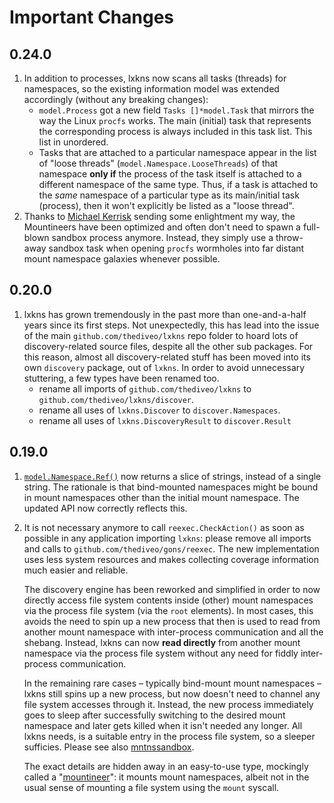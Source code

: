 # Important Changes

## 0.24.0

1. In addition to processes, lxkns now scans all tasks (threads) for namespaces,
   so the existing information model was extended accordingly (without any
   breaking changes):
   - `model.Process` got a new field `Tasks []*model.Task` that mirrors the way
     the Linux `procfs` works. The main (initial) task that represents the
     corresponding process is always included in this task list. This list in
     unordered.
   - Tasks that are attached to a particular namespace appear in the list of
     "loose threads" (`model.Namespace.LooseThreads`) of that namespace **only
     if** the process of the task itself is attached to a different namespace of
     the same type. Thus, if a task is attached to the _same_ namespace of a
     particular type as its main/initial task (process), then it won't
     explicitly be listed as a "loose thread".
2. Thanks to [Michael Kerrisk](https://www.man7.org/) sending some enlightment
   my way, the Mountineers have been optimized and often don't need to spawn a
   full-blown sandbox process anymore. Instead, they simply use a throw-away
   sandbox task when opening `procfs` wormholes into far distant mount namespace
   galaxies whenever possible.

## 0.20.0

1. lxkns has grown tremendously in the past more than one-and-a-half years since
   its first steps. Not unexpectedly, this has lead into the issue of the main
   `github.com/thediveo/lxkns` repo folder to hoard lots of discovery-related
   source files, despite all the other sub packages. For this reason, almost all
   discovery-related stuff has been moved into its own `discovery` package, out
   of `lxkns`. In order to avoid unnecessary stuttering, a few types have been
   renamed too.
   - rename all imports of `github.com/thediveo/lxkns` to
     `github.com/thediveo/lxkns/discover`.
   - rename all uses of `lxkns.Discover` to `discover.Namespaces`.
   - rename all uses of `lxkns.DiscoveryResult` to `discover.Result`

## 0.19.0

1. [`model.Namespace.Ref()`](https://pkg.go.dev/github.com/thediveo/lxkns/model#Namespace)
   now returns a slice of strings, instead of a single string. The rationale is
   that bind-mounted namespaces might be bound in mount namespaces other than
   the initial mount namespace. The updated API now correctly reflects this.

2. It is not necessary anymore to call `reexec.CheckAction()` as soon as
   possible in any application importing `lxkns`: please remove all imports and
   calls to `github.com/thediveo/gons/reexec`. The new implementation uses less
   system resources and makes collecting coverage information much easier and
   reliable.

   <div class="backgroundinfo">

   The discovery engine has been reworked and simplified in order to now
   directly access file system contents inside (other) mount namespaces via the
   process file system (via the `root` elements). In most cases, this avoids the
   need to spin up a new process that then is used to read from another mount
   namespace with inter-process communication and all the shebang. Instead,
   lxkns can now **read directly** from another mount namespace via the process
   file system without any need for fiddly inter-process communication.

   In the remaining rare cases – typically bind-mount mount namespaces – lxkns
   still spins up a new process, but now doesn't need to channel any file system
   accesses through it. Instead, the new process immediately goes to sleep after
   successfully switching to the desired mount namespace and later gets killed
   when it isn't needed any longer. All lxkns needs, is a suitable entry in the
   process file system, so a sleeper sufficies. Please see also
   [mntnssandbox](mntnssandbox).

   The exact details are hidden away in an easy-to-use type, mockingly called a
   "[mountineer](mountineers)": it mounts mount namespaces, albeit not in the
   usual sense of mounting a file system using the `mount` syscall.

   </div>
